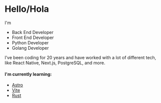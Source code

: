 # Hello/Hola  

I'm 

- Back End Developer
- Front End Developer 
- Python Developer
- Golang Developer

I’ve been coding for 20 years and have worked with a lot of different tech, like React Native, Next.js, PostgreSQL, and more.

#### I'm currently learning:

- [Astro](https://astro.build/)
- [Vite](https://vitejs.dev/)
- [Rust](https://www.rust-lang.org/)
